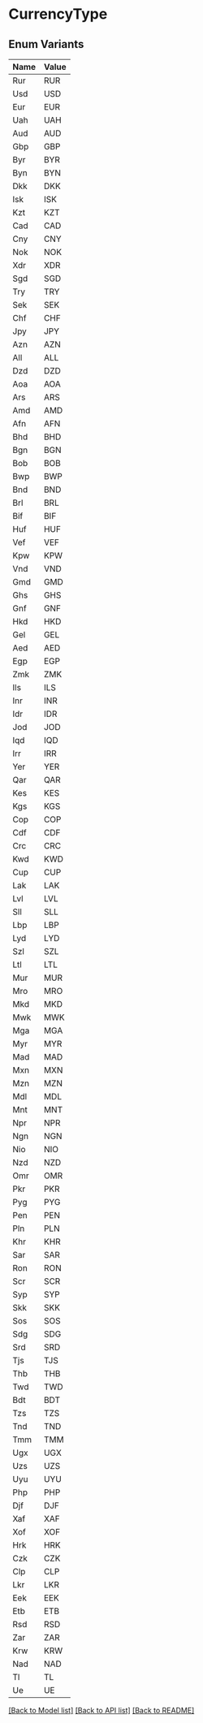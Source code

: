 # CurrencyType

## Enum Variants

| Name | Value |
|---- | -----|
| Rur | RUR |
| Usd | USD |
| Eur | EUR |
| Uah | UAH |
| Aud | AUD |
| Gbp | GBP |
| Byr | BYR |
| Byn | BYN |
| Dkk | DKK |
| Isk | ISK |
| Kzt | KZT |
| Cad | CAD |
| Cny | CNY |
| Nok | NOK |
| Xdr | XDR |
| Sgd | SGD |
| Try | TRY |
| Sek | SEK |
| Chf | CHF |
| Jpy | JPY |
| Azn | AZN |
| All | ALL |
| Dzd | DZD |
| Aoa | AOA |
| Ars | ARS |
| Amd | AMD |
| Afn | AFN |
| Bhd | BHD |
| Bgn | BGN |
| Bob | BOB |
| Bwp | BWP |
| Bnd | BND |
| Brl | BRL |
| Bif | BIF |
| Huf | HUF |
| Vef | VEF |
| Kpw | KPW |
| Vnd | VND |
| Gmd | GMD |
| Ghs | GHS |
| Gnf | GNF |
| Hkd | HKD |
| Gel | GEL |
| Aed | AED |
| Egp | EGP |
| Zmk | ZMK |
| Ils | ILS |
| Inr | INR |
| Idr | IDR |
| Jod | JOD |
| Iqd | IQD |
| Irr | IRR |
| Yer | YER |
| Qar | QAR |
| Kes | KES |
| Kgs | KGS |
| Cop | COP |
| Cdf | CDF |
| Crc | CRC |
| Kwd | KWD |
| Cup | CUP |
| Lak | LAK |
| Lvl | LVL |
| Sll | SLL |
| Lbp | LBP |
| Lyd | LYD |
| Szl | SZL |
| Ltl | LTL |
| Mur | MUR |
| Mro | MRO |
| Mkd | MKD |
| Mwk | MWK |
| Mga | MGA |
| Myr | MYR |
| Mad | MAD |
| Mxn | MXN |
| Mzn | MZN |
| Mdl | MDL |
| Mnt | MNT |
| Npr | NPR |
| Ngn | NGN |
| Nio | NIO |
| Nzd | NZD |
| Omr | OMR |
| Pkr | PKR |
| Pyg | PYG |
| Pen | PEN |
| Pln | PLN |
| Khr | KHR |
| Sar | SAR |
| Ron | RON |
| Scr | SCR |
| Syp | SYP |
| Skk | SKK |
| Sos | SOS |
| Sdg | SDG |
| Srd | SRD |
| Tjs | TJS |
| Thb | THB |
| Twd | TWD |
| Bdt | BDT |
| Tzs | TZS |
| Tnd | TND |
| Tmm | TMM |
| Ugx | UGX |
| Uzs | UZS |
| Uyu | UYU |
| Php | PHP |
| Djf | DJF |
| Xaf | XAF |
| Xof | XOF |
| Hrk | HRK |
| Czk | CZK |
| Clp | CLP |
| Lkr | LKR |
| Eek | EEK |
| Etb | ETB |
| Rsd | RSD |
| Zar | ZAR |
| Krw | KRW |
| Nad | NAD |
| Tl | TL |
| Ue | UE |


[[Back to Model list]](../README.md#documentation-for-models) [[Back to API list]](../README.md#documentation-for-api-endpoints) [[Back to README]](../README.md)


